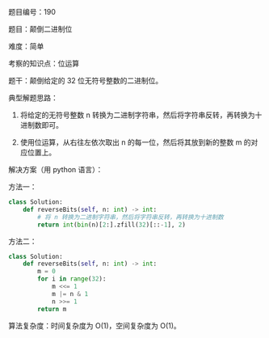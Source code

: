 题目编号：190

题目：颠倒二进制位

难度：简单

考察的知识点：位运算

题干：颠倒给定的 32 位无符号整数的二进制位。

典型解题思路：

1. 将给定的无符号整数 n 转换为二进制字符串，然后将字符串反转，再转换为十进制数即可。

2. 使用位运算，从右往左依次取出 n 的每一位，然后将其放到新的整数 m 的对应位置上。

解决方案（用 python 语言）：

方法一：

```python
class Solution:
    def reverseBits(self, n: int) -> int:
        # 将 n 转换为二进制字符串，然后将字符串反转，再转换为十进制数
        return int(bin(n)[2:].zfill(32)[::-1], 2)
```

方法二：

```python
class Solution:
    def reverseBits(self, n: int) -> int:
        m = 0
        for i in range(32):
            m <<= 1
            m |= n & 1
            n >>= 1
        return m
```

算法复杂度：时间复杂度为 O(1)，空间复杂度为 O(1)。
